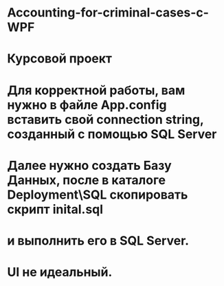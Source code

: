 # Accounting-for-criminal-cases-c-WPF
# Курсовой проект
# Для корректной работы, вам нужно в файле App.config вставить свой connection string, созданный с помощью SQL Server
# Далее нужно создать Базу Данных, после в каталоге Deployment\SQL скопировать скрипт inital.sql
# и выполнить его в SQL Server. 
# UI не идеальный.